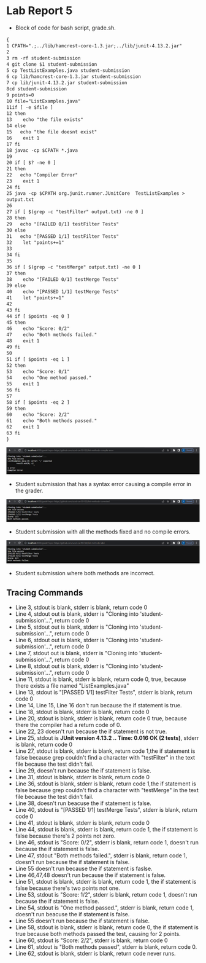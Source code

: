 # Lab Report 5 #

* Block of code for bash script, grade.sh.
~~~
{
1 CPATH=".;../lib/hamcrest-core-1.3.jar;../lib/junit-4.13.2.jar"
2
3 rm -rf student-submission
4 git clone $1 student-submission
5 cp TestListExamples.java student-submission
6 cp lib/hamcrest-core-1.3.jar student-submission
7 cp lib/junit-4.13.2.jar student-submission
8cd student-submission
9 points=0
10 file="ListExamples.java"
11if [ -e $file ]
12 then  
13    echo "the file exists"
14 else 
15   echo "the file doesnt exist"
16    exit 1
17 fi
18 javac -cp $CPATH *.java
19
20 if [ $? -ne 0 ]
21 then
22   echo "Compiler Error"
23    exit 1
24 fi
25 java -cp $CPATH org.junit.runner.JUnitCore  TestListExamples > output.txt
26
27 if [ $(grep -c "testFilter" output.txt) -ne 0 ]
28 then
29   echo "[FAILED 0/1] testFilter Tests"
30 else
31   echo "[PASSED 1/1] testFilter Tests"
32    let "points+=1"
33
34 fi
35
36 if [ $(grep -c "testMerge" output.txt) -ne 0 ]
37 then
38    echo "[FAILED 0/1] testMerge Tests"
39 else
40    echo "[PASSED 1/1] testMerge Tests"
41    let "points+=1"
42
43 fi
44 if [ $points -eq 0 ]
45 then
46    echo "Score: 0/2"
47    echo "Both methods failed."
48    exit 1
49 fi
50
51 if [ $points -eq 1 ]
52 then
53    echo "Score: 0/1"
54    echo "One method passed."
55    exit 1
56 fi
57
58 if [ $points -eq 2 ]
59 then  
60    echo "Score: 2/2"
61    echo "Both methods passed."
62    exit 1
63 fi
}
~~~

![Image](compile.png)
* Student submission that has a syntax error causing a compile error in the grader.

![Image](correct.png)
* Student submission with all the methods fixed and no compile errors.

![Image](failed.png)
* Student submission where both methods are incorrect.

## Tracing Commands ##

* Line 3, stdout is blank, stderr is blank, return code 0
* Line 4, stdout out is blank, stderr is "Cloning into 'student-submission'...", return code 0
* Line 5, stdout out is blank, stderr is "Cloning into 'student-submission'...", return code 0
* Line 6, stdout out is blank, stderr is "Cloning into 'student-submission'...", return code 0
* Line 7, stdout out is blank, stderr is "Cloning into 'student-submission'...", return code 0
* Line 8, stdout out is blank, stderr is "Cloning into 'student-submission'...", return code 0
* Line 11, stdout is blank, stderr is blank, return code 0,
true, because there exists a file named "ListExamples.java"
* Line 13, stdout is "[PASSED 1/1] testFilter Tests", stderr is blank, return code 0
* Line 14, Line 15, Line 16 don't run because the if statement is true.
* Line 18, stdout is blank, stderr is blank, return code 0
* Line 20, stdout is blank, stderr is blank, return code 0
true, because there the compiler had a return code of 0.
* Line 22, 23 doesn't run because the if statement is not true.
* Line 25, stdout is **JUnit version 4.13.2 .. Time: 0.016 OK (2 tests)**, stderr is blank, return code 0
* Line 27, stdout is blank, stderr is blank, return code 1,the if statement is false because grep couldn't find a
character with "testFilter" in the text file because the
test didn't fail.
* Line 29, doesn't run because the if statement is false.
* Line 31, stdout is blank, stderr is blank, return code 0
* Line 36, stdout is blank, stderr is blank, return code 1,the if statement is false because grep couldn't find a
character with "testMerge" in the text file because the
test didn't fail.
* Line 38, doesn't run beacuse the if statement is false.
* Line 40, stdout is "[PASSED 1/1] testMerge Tests", stderr is blank, return code 0
* Line 41, stdout is blank, stderr is blank, return code 0
* Line 44, stdout is blank, stderr is blank, return code 1, the if statement is false because there's 2 points not zero.
* Line 46, stdout is "Score: 0/2", stderr is blank, return code 1, doesn't run because the if statement is false.
* Line 47, stdout "Both methods failed.", stderr is blank, return code 1, doesn't run because the if statement is false.
* Line 55 doesn't run because the if statement is faslse.
* Line 46,47,48 doesn't run because the if statement is false.
* Line 51, stdout is blank, stderr is blank, return code 1, the if statement is false because there's two points not one.
* Line 53, stdout is "Score: 1/2", stderr is blank, return code 1, doesn't run because the if statement is false.
* Line 54, stdout is "One method passed.", stderr is blank, return code 1, doesn't run beacuse the if statement is false.
* Line 55 doesn't run because the if statement is false.
* Line 58, stdout is blank, stderr is blank, return code 0, the if statement is true because both methods passed the test, causing for 2 points.
* Line 60, stdout is "Score: 2/2", stderr is blank, return code 0
* Line 61, stdout is "Both methods passed", stderr is blank, return code 0.
* Line 62, stdout is blank, stderr is blank, return code never runs.







